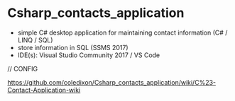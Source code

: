 # Csharp_contacts_application


- simple C# desktop application for maintaining contact information (C# / LINQ / SQL)
- store information in SQL (SSMS 2017)
- IDE(s): Visual Studio Community 2017 / VS Code

// CONFIG 

https://github.com/coledixon/Csharp_contacts_application/wiki/C%23-Contact-Application-wiki

